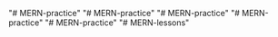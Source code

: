 "# MERN-practice" 
"# MERN-practice" 
"# MERN-practice" 
"# MERN-practice" 
"# MERN-practice" 
"# MERN-lessons" 
